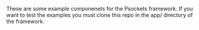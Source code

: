 These are some example componenets for the Psockets framework. If you want to test the examples you must clone this repo in the app/ directory of the framework.
